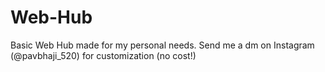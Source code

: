 # Web-Hub
Basic Web Hub made for my personal needs. Send me a dm on Instagram (@pavbhaji_520) for customization (no cost!)
